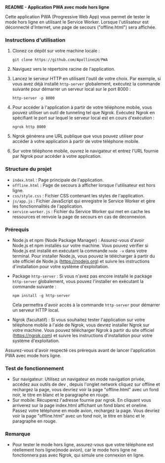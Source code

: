 
**README - Application PWA avec mode hors ligne**

Cette application PWA (Progressive Web App) vous permet de tester le mode hors ligne en utilisant le Service Worker. Lorsque l'utilisateur est déconnecté d'Internet, une page de secours ("offline.html") sera affichée.

### Instructions d'utilisation


1. Clonez ce dépôt sur votre machine locale :

   ```
   git clone https://github.com/ApollineLH/PWA
   ```

2. Naviguez vers le répertoire racine de l'application.

3. Lancez le serveur HTTP en utilisant l'outil de votre choix. Par exemple, si vous avez déjà installé `http-server` globalement, exécutez la commande suivante pour démarrer un serveur local sur le port 8000 :

   ```
   http-server -p 8000
   ```

4. Pour accéder à l'application à partir de votre téléphone mobile, vous pouvez utiliser un outil de tunneling tel que Ngrok. Exécutez Ngrok en spécifiant le port sur lequel le serveur local est en cours d'exécution :

   ```
   ngrok http 8000
   ```

5. Ngrok générera une URL publique que vous pouvez utiliser pour accéder à votre application à partir de votre téléphone mobile.

6. Sur votre téléphone mobile, ouvrez le navigateur et entrez l'URL fournie par Ngrok pour accéder à votre application.


### Structure du projet

- `index.html` : Page principale de l'application.
- `offline.html` : Page de secours à afficher lorsque l'utilisateur est hors ligne.
- `css/style.css` : Fichier CSS contenant les styles de l'application.
- `js/app.js` : Fichier JavaScript qui enregistre le Service Worker et gère les fonctionnalités de l'application.
- `service-worker.js` : Fichier du Service Worker qui met en cache les ressources et renvoie la page de secours en cas de déconnexion.

### Prérequis

- Node.js et npm (Node Package Manager) : Assurez-vous d'avoir Node.js et npm installés sur votre machine. Vous pouvez vérifier si Node.js est installé en exécutant la commande `node -v` dans votre terminal. Pour installer Node.js, vous pouvez le télécharger à partir du site officiel de Node.js (https://nodejs.org) et suivre les instructions d'installation pour votre système d'exploitation.

- Package `http-server` : Si vous n'avez pas encore installé le package `http-server` globalement, vous pouvez l'installer en exécutant la commande suivante :

  ```
  npm install -g http-server
  ```

  Cela permettra d'avoir accès à la commande `http-server` pour démarrer un serveur HTTP local.

- Ngrok (facultatif) : Si vous souhaitez tester l'application sur votre téléphone mobile à l'aide de Ngrok, vous devrez installer Ngrok sur votre machine. Vous pouvez télécharger Ngrok à partir du site officiel (https://ngrok.com) et suivre les instructions d'installation pour votre système d'exploitation.

Assurez-vous d'avoir respecté ces prérequis avant de lancer l'application PWA avec mode hors ligne.

### Test de fonctionnement 

- Sur navigateur:
    Utilisez un navigateur en mode navigation privée, accédez aux outils de dev , depuis l'onglet network cliquez sur offline et rechargez la page, vous devriez voir la page "offline.html" avec un fond noir, le titre en blanc et le paragraphe en rouge.
- Sur mobile:
    Récuperez l'adresse fournie par ngrok. En cliquant vous arriverez sur la page index.html affichant un fond blanc et oneline. Passez votre téléphone en mode avion, rechargez la page. Vous devriez voir la page "offline.html" avec un fond noir, le titre en blanc et le paragraphe en rouge.

### Remarque

- Pour tester le mode hors ligne, assurez-vous que votre téléphone est réellement hors ligne(mode avion), car le mode hors ligne ne fonctionnera pas avec Ngrok, qui simule une connexion en ligne.

